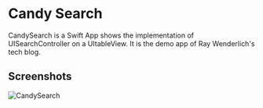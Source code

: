 Candy Search
==========
CandySearch is a Swift App shows the implementation of UISearchController on a UItableView. It is the demo app of Ray Wenderlich's tech blog.
## Screenshots
![CandySearch](https://github.com/soapyigu/30SwiftProjects/blob/master/Project%2006%20-%20CandySearch/CandySearch.gif)

